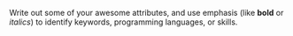 Write out some of your awesome attributes, and use emphasis (like **bold** or *italics*) to identify keywords, programming languages, or skills. 